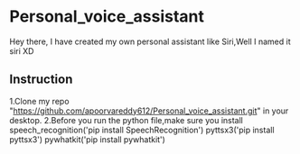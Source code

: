 # Personal_voice_assistant
Hey there,
I have created my own personal assistant like Siri,Well I named it siri XD

## Instruction
1.Clone my repo "https://github.com/apoorvareddy612/Personal_voice_assistant.git" in your desktop.
2.Before you run the python file,make sure you install 
speech_recognition('pip install SpeechRecognition')
pyttsx3('pip install pyttsx3')
pywhatkit('pip install pywhatkit')


